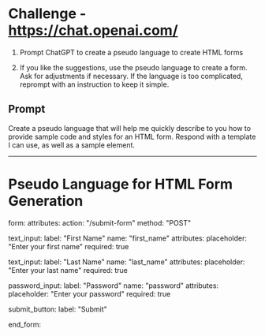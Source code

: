# Challenge - https://chat.openai.com/

1. Prompt ChatGPT to create a pseudo language to create HTML forms

2. If you like the suggestions, 
use the pseudo language to create a form.
Ask for adjustments if necessary. 
If the language is too complicated, reprompt
with an instruction to keep it simple. 

## Prompt
Create a pseudo language that will help me quickly describe
to you how to provide sample code and styles for an HTML form.
Respond with a template I can use, as well as a sample element. 

_______________________________________________________________

# Pseudo Language for HTML Form Generation

form:
  attributes:
    action: "/submit-form"
    method: "POST"

  text_input:
    label: "First Name"
    name: "first_name"
    attributes:
      placeholder: "Enter your first name"
      required: true

  text_input:
    label: "Last Name"
    name: "last_name"
    attributes:
      placeholder: "Enter your last name"
      required: true

  password_input:
    label: "Password"
    name: "password"
    attributes:
      placeholder: "Enter your password"
      required: true

  submit_button:
    label: "Submit"

end_form: